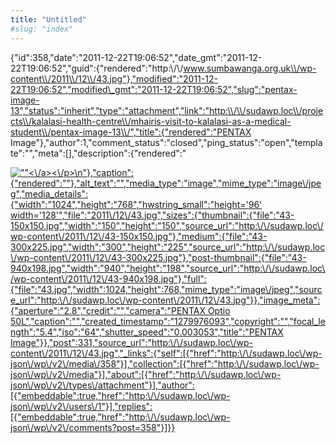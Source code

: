 ```yaml
---
title: "Untitled"
#slug: "index"
---
```


{"id":358,"date":"2011-12-22T19:06:52","date\_gmt":"2011-12-22T19:06:52","guid":{"rendered":"http:\\/\\/www.sumbawanga.org.uk\\/wp-content\\/2011\\/12\\/43.jpg"},"modified":"2011-12-22T19:06:52","modified\_gmt":"2011-12-22T19:06:52","slug":"pentax-image-13","status":"inherit","type":"attachment","link":"http:\\/\\/sudawp.loc\\/projects\\/kalalasi-health-centre\\/mhairis-visit-to-kalalasi-as-a-medical-student\\/pentax-image-13\\/","title":{"rendered":"PENTAX Image"},"author":1,"comment\_status":"closed","ping\_status":"open","template":"","meta":\[\],"description":{"rendered":"

[![\"\"](\"http:\/\/sudawp.loc\/wp-content\/2011\/12\/43-300x225.jpg\")<\\/a><\\/p>\\n"},"caption":{"rendered":""},"alt\_text":"","media\_type":"image","mime\_type":"image\\/jpeg","media\_details":{"width":"1024","height":"768","hwstring\_small":"height='96' width='128'","file":"2011\\/12\\/43.jpg","sizes":{"thumbnail":{"file":"43-150x150.jpg","width":"150","height":"150","source\_url":"http:\\/\\/sudawp.loc\\/wp-content\\/2011\\/12\\/43-150x150.jpg"},"medium":{"file":"43-300x225.jpg","width":"300","height":"225","source\_url":"http:\\/\\/sudawp.loc\\/wp-content\\/2011\\/12\\/43-300x225.jpg"},"post-thumbnail":{"file":"43-940x198.jpg","width":"940","height":"198","source\_url":"http:\\/\\/sudawp.loc\\/wp-content\\/2011\\/12\\/43-940x198.jpg"},"full":{"file":"43.jpg","width":1024,"height":768,"mime\_type":"image\\/jpeg","source\_url":"http:\\/\\/sudawp.loc\\/wp-content\\/2011\\/12\\/43.jpg"}},"image\_meta":{"aperture":"2.8","credit":"","camera":"PENTAX Optio 50L","caption":"","created\_timestamp":"1279976093","copyright":"","focal\_length":"5.4","iso":"64","shutter\_speed":"0.003053","title":"PENTAX Image"}},"post":331,"source\_url":"http:\\/\\/sudawp.loc\\/wp-content\\/2011\\/12\\/43.jpg","\_links":{"self":\[{"href":"http:\\/\\/sudawp.loc\\/wp-json\\/wp\\/v2\\/media\\/358"}\],"collection":\[{"href":"http:\\/\\/sudawp.loc\\/wp-json\\/wp\\/v2\\/media"}\],"about":\[{"href":"http:\\/\\/sudawp.loc\\/wp-json\\/wp\\/v2\\/types\\/attachment"}\],"author":\[{"embeddable":true,"href":"http:\\/\\/sudawp.loc\\/wp-json\\/wp\\/v2\\/users\\/1"}\],"replies":\[{"embeddable":true,"href":"http:\\/\\/sudawp.loc\\/wp-json\\/wp\\/v2\\/comments?post=358"}\]}}](http:\/\/sudawp.loc\/wp-content\/2011\/12\/43.jpg)